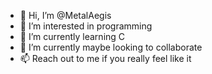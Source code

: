 - 👋 Hi, I’m @MetalAegis
- 👀 I’m interested in programming
- 🌱 I’m currently learning C
- 💞️ I’m currently maybe looking to collaborate
- 📫 Reach out to me if you really feel like it

<!---
MetalAegis/MetalAegis is a ✨ special ✨ repository because its `README.md` (this file) appears on your GitHub profile.
You can click the Preview link to take a look at your changes.
--->
